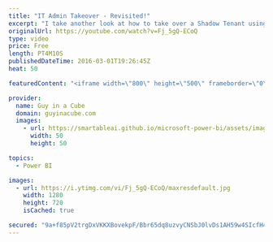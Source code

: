 ```yaml
---
title: "IT Admin Takeover - Revisited!"
excerpt: "I take another look at how to take over a Shadow Tenant using the IT Admin Takeover process.  The UI has changed both from a Power BI and O365 side, so this is updated with the latest and greatest.  Understanding the Shadow Tenant https://youtu.be/y4Bu8QP2QhE?list=PLv2BtOtLblH3SXM6Q44DCjykqp9xPozNH "
originalUrl: https://youtube.com/watch?v=Fj_5gQ-ECoQ
type: video
price: Free
length: PT4M10S
publishedDateTime: 2016-03-01T19:26:45Z
heat: 50

featuredContent: "<iframe width=\"800\" height=\"500\" frameborder=\"0\" src=\"https://www.youtube.com/embed/Fj_5gQ-ECoQ\" allow=\"accelerometer; autoplay; encrypted-media; gyroscope; picture-in-picture\" allowfullscreen></iframe>"

provider:
  name: Guy in a Cube
  domain: guyinacube.com
  images:
    - url: https://smartableai.github.io/microsoft-power-bi/assets/images/organizations/guyinacube.com-50x50.jpg
      width: 50
      height: 50

topics:
  - Power BI

images:
  - url: https://i.ytimg.com/vi/Fj_5gQ-ECoQ/maxresdefault.jpg
    width: 1280
    height: 720
    isCached: true

secured: "9a+f85pV2trgDxVKKXBovekpF/Bbr65dq8uzvyCNSbJ0lvDs1AH59w4SIcfH4/1R7PstnK5aOVuYqjczylAnczYLKGO99yiLrI9WyXBzYVbrL78UIoGyGiPDYP57PnZIVFZznKknQax+V+l0Csb0Xd3THlRDklpKbYo3UabGt7Q3u0uWYJrqdibDmKolo/owPEKqZU4aK4m4NW1TEAH153sdGFEopKTzfby1EcQjaeBGZXDQ6X+UQhXcMml3Exq+jXYysNl2kOUPmLZKtUUel+iF2bkHOBWqPq0s+Hm3Y47BHKDLpVMQTV3IY4F2wC99m5Lq7k7d9YNjrXvJt8cbVxC0KKyYaUc61kSb4kltCU4ERwEoUWNv9A97dkuI4IkZm1w1NQtst9c455jy59ZjOBv4Jqnk40XoChlGhSlqUak=;I2xgc80fSpAaiP1b/Iu4HA=="
---
```


